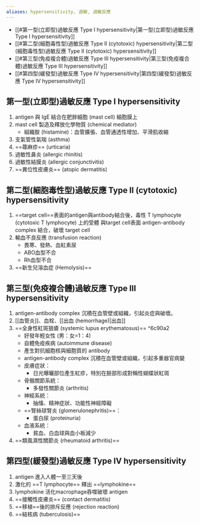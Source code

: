 ```yaml
---
aliases: hypersensitivity, 過敏, 過敏反應
---
```

- [[#第一型(立即型)過敏反應 Type I hypersensitivity|第一型(立即型)過敏反應 Type I hypersensitivity]]
- [[#第二型(細胞毒性型)過敏反應 Type II (cytotoxic) hypersensitivity|第二型(細胞毒性型)過敏反應 Type II (cytotoxic) hypersensitivity]]
- [[#第三型(免疫複合體)過敏反應 Type III hypersensitivity|第三型(免疫複合體)過敏反應 Type III hypersensitivity]]
- [[#第四型(緩發型)過敏反應 Type IV hypersensitivity|第四型(緩發型)過敏反應 Type IV hypersensitivity]]
## 第一型(立即型)過敏反應 Type I hypersensitivity
1. antigen 與 IgE 結合在肥胖細胞 (mast cell) 細胞膜上
2. mast cell 製造及釋放化學物質 (chemical mediator)
	- 組織胺 (histamine)：血管擴張、血管通透性增加、平滑肌收縮
3. 支氣管性氣喘 (asthma) 
4. ==蕁麻疹== (urticaria)
5. 過敏性鼻炎 (allergic rhinitis)
6. 過敏性結膜炎 (allergic conjunctivitis)
7. ==異位性皮膚炎== (atopic dermatitis)
## 第二型(細胞毒性型)過敏反應 Type II (cytotoxic) hypersensitivity
1. ==target cell==表面的antigen與antibody結合後，毒性 T lymphocyte (cytotoxic T lymphocyte) 上的受體 與target cell表面 antigen-antibody complex 結合，破壞 target cell 
2. 輸血不良反應 (transfusion reaction)
	- 畏寒、發熱、血紅素尿 
	- ABO血型不合 
	- Rh血型不合
3. ==新生兒溶血症 (Hemolysis)==
## 第三型(免疫複合體)過敏反應 Type III hypersensitivity
1. antigen-antibody complex 沉積在血管壁或組織，引起炎症與破壞。
2. [[血管炎]]、血栓、[[出血 (hemorrhage)|出血]] 
3. ==全身性紅斑狼瘡 (systemic lupus erythematosus)== ^6c90a2
	- 好發年輕女性 (男：女=1：4) 
	- 自體免疫疾病 (autoimmune disease) 
	- 產生對抗細胞核與細胞質的 antibody 
	-  antigen-antibody complex 沉積在血管壁或組織，引起多重器官病變
	- 皮膚症狀：
		- 日光曝曬部位產生紅疹，特別在臉部形成對稱性蝴蝶狀紅斑
	- 骨骼關節系統：
		- 多發性關節炎 (arthritis)
	- 神經系統：
		- 抽慉、精神症狀、功能性神經障礙
	- ==腎絲球腎炎 (glomerulonephritis)==： 
		- 蛋白尿 (proteinuria)
	- 血液系統：
		- 貧血、白血球與血小板減少
4. ==類風濕性關節炎 (rheumatoid arthritis)==
## 第四型(緩發型)過敏反應 Type IV hypersensitivity
1. antigen 進入人體一至三天後
2. 激化的 ==T lymphocyte== 釋出 ==lymphokine==
3. lymphokine 活化macrophage吞噬破壞 antigen
4. ==接觸性皮膚炎== (contact dermatitis)
5. ==移植==後的排斥反應 (rejection reaction)
6. ==結核病 (tuberculosis)==